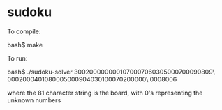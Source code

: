 # sudoku

To compile:

bash$ make

To run:

bash$ ./sudoku-solver 3002000000001070007060305000700090809\\
											0002000401080005000904030100070200000\\
											0008006

  where the 81 character string is the board, with 0's representing the unknown numbers
